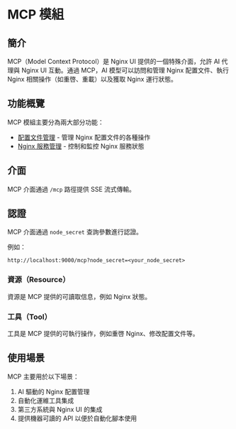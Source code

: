 # MCP 模組

## 簡介

MCP（Model Context Protocol）是 Nginx UI 提供的一個特殊介面，允許 AI 代理與 Nginx UI 互動。通過 MCP，AI 模型可以訪問和管理 Nginx 配置文件、執行 Nginx 相關操作（如重啓、重載）以及獲取 Nginx 運行狀態。

## 功能概覽

MCP 模組主要分為兩大部分功能：

- [配置文件管理](./mcp-config.md) - 管理 Nginx 配置文件的各種操作
- [Nginx 服務管理](./mcp-nginx.md) - 控制和監控 Nginx 服務狀態

## 介面

MCP 介面通過 `/mcp` 路徑提供 SSE 流式傳輸。

## 認證

MCP 介面通過 `node_secret` 查詢參數進行認證。

例如：

```
http://localhost:9000/mcp?node_secret=<your_node_secret>
```

### 資源（Resource）

資源是 MCP 提供的可讀取信息，例如 Nginx 狀態。

### 工具（Tool）

工具是 MCP 提供的可執行操作，例如重啓 Nginx、修改配置文件等。

## 使用場景

MCP 主要用於以下場景：

1. AI 驅動的 Nginx 配置管理
2. 自動化運維工具集成
3. 第三方系統與 Nginx UI 的集成
4. 提供機器可讀的 API 以便於自動化腳本使用 